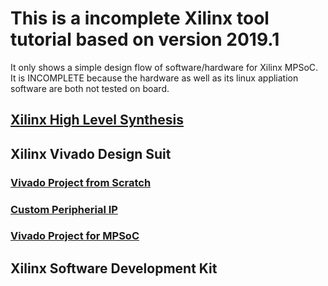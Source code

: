 # This is a incomplete Xilinx tool tutorial based on version 2019.1
It only shows a simple design flow of software/hardware for Xilinx MPSoC. It is INCOMPLETE because the hardware as well as its linux appliation software are both not tested on board. 

## [Xilinx High Level Synthesis](https://github.com/wincle626/IncompleteXilinxToolTutorals_2019.1/blob/master/docs/README_HLS.md)

## Xilinx Vivado Design Suit

### [Vivado Project from Scratch](https://github.com/wincle626/IncompleteXilinxToolTutorals_2019.1/blob/master/docs/README_VIVADO.md)

### [Custom Peripherial IP](https://github.com/wincle626/IncompleteXilinxToolTutorals_2019.1/blob/master/docs/README_IP.md)

### [Vivado Project for MPSoC](https://github.com/wincle626/IncompleteXilinxToolTutorals_2019.1/blob/master/docs/README_MPSOC.md)

## Xilinx Software Development Kit

